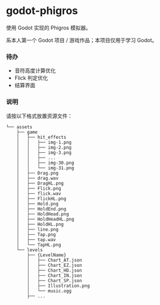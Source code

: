 # godot-phigros

使用 Godot 实现的 Phigros 模拟器。

系本人第一个 Godot 项目 / 游戏作品；本项目仅用于学习 Godot。

### 待办

- 音符高度计算优化
- Flick 判定优化
- 结算界面

### 说明

请按以下格式放置资源文件：
```
└── assets
    ├── game
    │   ├── hit_effects
    │   │   ├── img-1.png
    │   │   ├── img-2.png
    │   │   ├── img-3.png
    │   │   ├── ...
    │   │   ├── img-30.png
    │   │   └── img-31.png
    │   ├── Drag.png
    │   ├── drag.wav
    │   ├── DragHL.png
    │   ├── Flick.png
    │   ├── flick.wav
    │   ├── FlickHL.png
    │   ├── Hold.png
    │   ├── HoldEnd.png
    │   ├── HoldHead.png
    │   ├── HoldHeadHL.png
    │   ├── HoldHL.png
    │   ├── line.png
    │   ├── Tap.png
    │   ├── tap.wav
    │   └── TapHL.png
    └── levels
        ├── {LevelName}
        │   ├── Chart_AT.json
        │   ├── Chart_EZ.json
        │   ├── Chart_HD.json
        │   ├── Chart_IN.json
        │   ├── Chart_SP.json
        │   ├── Illustration.png
        │   └── music.ogg
        ├── ...
```
